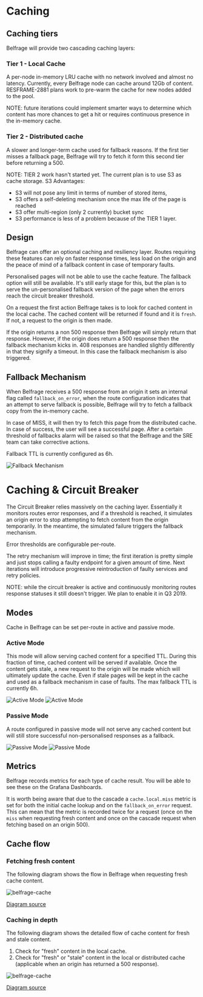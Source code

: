 # Caching

## Caching tiers

Belfrage will provide two cascading caching layers:
### Tier 1 - Local Cache

A per-node in-memory LRU cache with no network involved and almost no latency. Currently, every Belfrage node can cache around 12Gb of content.
RESFRAME-2881 plans work to pre-warm the cache for new nodes added to the pool.

NOTE: future iterations could implement smarter ways to determine which content has more chances to get a hit or requires continuous presence in the in-memory cache.


### Tier 2 - Distributed cache

A slower and longer-term cache used for fallback reasons. If the first tier misses a fallback page, Belfrage will try to fetch it form this second tier before returning a 500.

NOTE: TIER 2 work hasn't started yet. The current plan is to use S3 as cache storage.
S3 Advantages:

-   S3 will not pose any limit in terms of number of stored items,
-   S3  offers a self-deleting mechanism once the max life of the page is reached
-   S3 offer multi-region (only 2 currently) bucket sync
-   S3 performance is less of a problem because of the TIER 1 layer.


## Design

Belfrage can offer an optional caching and resiliency layer. Routes requiring these features can rely on faster response times, less load on the origin and the peace of mind of a fallback content in case of temporary faults.

Personalised pages will not be able to use the cache feature. The fallback option will still be available. It's still early stage for this, but the plan is to serve the un-personalised fallback version of the page when the errors reach the circuit breaker threshold.

On a request the first action Belfrage takes is to look for cached content in the local cache. The cached content will be returned if found and it is `fresh`. If not, a request to the origin is then made.

If the origin returns a non 500 response then Belfrage will simply return that response. However, if the origin does return a 500 response then the fallback mechanism kicks in. 408 responses are handled slightly differently in that they signify a timeout. In this case the fallback mechanism is also triggered.

## Fallback Mechanism

When Belfrage receives a 500 response from an origin it sets an internal flag called `fallback_on_error`, when the route configuration indicates that an attempt to serve fallback is possible, Belfrage will try to fetch a fallback copy from the in-memory cache. 

In case of MISS, it will then try to fetch this page from the distributed cache. In case of success, the user will see a successful page. After a certain threshold of fallbacks alarm will be raised so that the Belfrage and the SRE team can take corrective actions.

Fallback TTL is currently configured as 6h.

![Fallback Mechanism](../img/belfrage_fallback_mechanism.png)

# Caching & Circuit Breaker

The Circuit Breaker relies massively on the caching layer. Essentially it monitors routes error responses, and if a threshold is reached, it simulates an origin error to stop attempting to fetch content from the origin temporarily. In the meantime, the simulated failure triggers the fallback mechanism.

Error thresholds are configurable per-route.

The retry mechanism will improve in time; the first iteration is pretty simple and just stops calling a faulty endpoint for a given amount of time. Next iterations will introduce progressive reintroduction of faulty services and retry policies.

NOTE: while the circuit breaker is active and continuously monitoring routes response statuses it still doesn't trigger. We plan to enable it in Q3 2019.

## Modes

Cache in Belfrage can be set per-route in active and passive mode.

### Active Mode

This mode will allow serving cached content for a specified TTL. During this fraction of time, cached content will be served if available. Once the content gets stale, a new request to the origin will be made which will ultimately update the cache. Even if stale pages will be kept in the cache and used as a fallback mechanism in case of faults. The max fallback TTL is currently 6h.

![Active Mode](../img/belfrage_active_cache_hit.png "Active Mode HIT")
![Active Mode](../img/belfrage_active_cache_miss.png "Active Mode MISS")

### Passive Mode

A route configured in passive mode will not serve any cached content but will still store successful non-personalised responses as a fallback.

![Passive Mode](../img/belfrage_passive_cache_200.png "Passive Mode 200")
![Passive Mode](../img/belfrage_passive_cache_500.png "Passive Mode 500")

## Metrics

Belfrage records metrics for each type of cache result. You will be able to see these on the Grafana Dashboards.

It is worth being aware that due to the cascade a `cache.local.miss` metric is set for both the initial cache lookup and on the `fallback_on_error` request. This can mean that the metric is recorded twice for a request (once on the `miss` when requesting fresh content and once on the cascade request when fetching based on an origin 500).

## Cache flow

### Fetching fresh content

The following diagram shows the flow in Belfrage when requesting fresh cache content.

![belfrage-cache](../img/belfrage-cache-fresh.svg)

[Diagram source](../img/source/belfrage-cache-fresh.drawio)

### Caching in depth

The following diagram shows the detailed flow of cache content for fresh and stale content.

1. Check for "fresh" content in the local cache.
2. Check for "fresh" or "stale" content in the local or distributed cache (applicable when an origin has returned a 500 response).

![belfrage-cache](../img/belfrage-cache.svg)

[Diagram source](../img/source/belfrage-cache.drawio)
